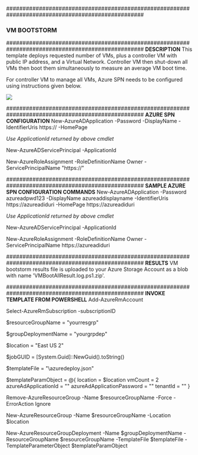 ##################################################################################################
### VM BOOTSTORM ###
##################################################################################################
<b>DESCRIPTION</b>
This template deploys requested number of VMs, plus a controller VM with public IP address, and a Virtual Network. Controller VM then shut-down all VMs then boot them simultaneously to measure an average VM boot time.

For controller VM to manage all VMs, Azure SPN needs to be configured using instructions given below.

<a href="https://portal.azure.com/#create/Microsoft.Template/uri/https%3A%2F%2Fraw.githubusercontent.com%2Fdipakmsft%2Fazure-quickstart-templates%2Fmaster%2Fvm-bootstorm%2Fazuredeploy.json" target="_blank">
    <img src="http://azuredeploy.net/deploybutton.png"/>
</a>

##################################################################################################
<b>AZURE SPN CONFIGURATION</b>
New-AzureADApplication -Password <any string to use as a password> -DisplayName <Any String Name> -IdentifierUris https://<UseAnyName e.g. serviceprinciplenm> -HomePage <same as IdentifierUris parameter>

<i>Use ApplicationId returned by above cmdlet</i>

New-AzureADServicePrincipal -ApplicationId <ApplicationId>

New-AzureRoleAssignment -RoleDefinitionName Owner -ServicePrincipalName "https://<same as IdentifierUris parameter>"

##################################################################################################
<b>SAMPLE AZURE SPN CONFIGURATION COMMANDS</b>
New-AzureADApplication -Password azureadpwd123 -DisplayName azureaddisplayname -IdentifierUris https://azureadiduri -HomePage https://azureadiduri

<i>Use ApplicationId returned by above cmdlet</i>

New-AzureADServicePrincipal -ApplicationId <ApplicationId retured by New-AzureADApplication>

New-AzureRoleAssignment -RoleDefinitionName Owner -ServicePrincipalName https://azureadiduri

##################################################################################################
<b>RESULTS</b>
VM bootstorm results file is uploaded to your Azure Storage Account as a blob with name 'VMBootAllResult.log.ps1.zip'.

##################################################################################################
<b>INVOKE TEMPLATE FROM POWERSHELL</b>
Add-AzureRmAccount

Select-AzureRmSubscription -subscriptionID <YourAzureSubscriptionId>

$resourceGroupName = "yourresgrp"

$groupDeploymentName = "yourgrpdep"

$location = "East US 2"

$jobGUID = [System.Guid]::NewGuid().toString()

$templateFile = "<LocationToVMBootstormFiles>\azuredeploy.json"

$templateParamObject = @{
	location = $location
	vmCount = 2
	azureAdApplicationId = "<YourAzureAdAppId returned by New-AzureADApplication cmdlet in Azure SPN Configuration>"
	azureAdApplicationPassword = "<YourAzureAdAppPwd given to New-AzureADApplication cmdlet in Azure SPN Configuration>"
	tenantId = "<YourAzureSubscriptionTenantId>"
}

Remove-AzureResourceGroup -Name $resourceGroupName -Force -ErrorAction Ignore

New-AzureResourceGroup -Name $resourceGroupName -Location $location

New-AzureResourceGroupDeployment -Name $groupDeploymentName -ResourceGroupName $resourceGroupName -TemplateFile $templateFile -TemplateParameterObject $templateParamObject
